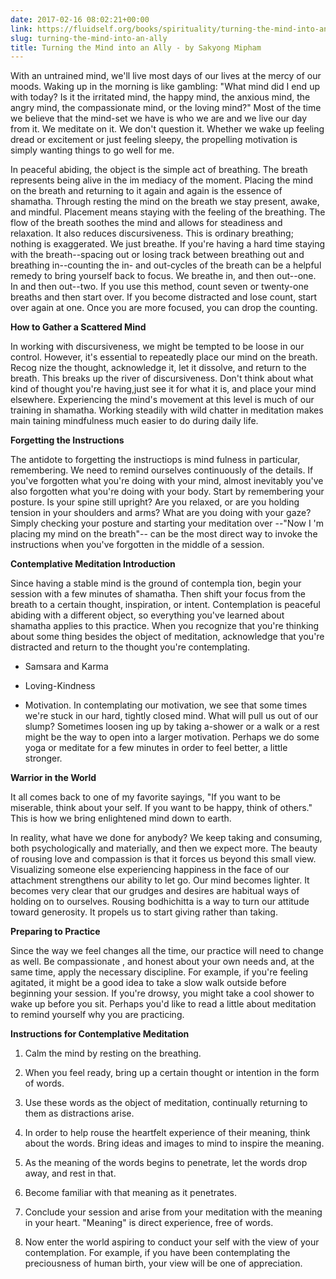 ```yaml
---
date: 2017-02-16 08:02:21+00:00
link: https://fluidself.org/books/spirituality/turning-the-mind-into-an-ally
slug: turning-the-mind-into-an-ally
title: Turning the Mind into an Ally - by Sakyong Mipham
---
```


With an untrained mind, we'll live most days of our lives at the mercy of our moods. Waking up in the morning is like gambling: "What mind did I end up with today? Is it the irritated mind, the happy mind, the anxious mind, the angry mind, the compassionate mind, or the loving mind?" Most of the time we believe that the mind-set we have is who we are and we live our day from it. We meditate on it. We don't question it. Whether we wake up feeling dread or excitement or just feeling sleepy, the propelling motivation is simply wanting things to go well for me.

In peaceful abiding, the object is the simple act of breathing. The breath represents being alive in the im­ mediacy of the moment. Placing the mind on the breath and returning to it again and again is the essence of shamatha. Through resting the mind on the breath we stay present, awake, and mindful. Placement means staying with the feeling of the breathing. The flow of the breath soothes the mind and allows for steadiness and relaxation. It also reduces discursiveness. This is ordinary breathing; nothing is exaggerated. We just breathe. If you're having a hard time staying with the breath--spacing out or losing track between breathing out and breathing in--counting the in- and out-cycles of the breath can be a helpful remedy to bring yourself back to focus. We breathe in, and then out--one. In and then out--two. If you use this method, count seven or twenty-one breaths and then start over. If you become distracted and lose count, start over again at one. Once you are more focused, you can drop the counting.

**How to Gather a Scattered Mind**

In working with discursiveness, we might be tempted to be loose in our control. However, it's essen­tial to repeatedly place our mind on the breath. Recog­ nize the thought, acknowledge it, let it dissolve, and return to the breath. This breaks up the river of discur­siveness. Don't think about what kind of thought you're having,just see it for what it is, and place your mind elsewhere. Experiencing the mind's movement at this level is much of our training in shamatha. Working steadily with wild chatter in meditation makes main­ taining mindfulness much easier to do during daily life.

**Forgetting the Instructions**

The antidote to forgetting the instructiops is mind­ fulness in particular, remembering. We need to remind ourselves continuously of the details. If you've forgotten what you're doing with your mind, almost inevitably you've also forgotten what you're doing with your body. Start by remembering your posture. Is your spine still upright? Are you relaxed, or are you holding tension in your shoulders and arms? What are you doing with your gaze? Simply checking your posture and starting your meditation over --"Now I 'm placing my mind on the breath"-- can be the most direct way to invoke the instructions when you've forgotten in the middle of a session.

**Contemplative Meditation Introduction**

Since having a stable mind is the ground of contempla­ tion, begin your session with a few minutes of shamatha. Then shift your focus from the breath to a certain thought, inspiration, or intent. Contemplation is peaceful abiding with a different object, so everything you've learned about shamatha applies to this practice. When you recognize that you're thinking about some­ thing besides the object of meditation, acknowledge that you're distracted and return to the thought you're contemplating.

- Samsara and Karma

- Loving-Kindness

- Motivation. In contemplating our motivation, we see that some­ times we're stuck in our hard, tightly closed mind. What will pull us out of our slump? Sometimes loosen­ ing up by taking a-shower or a walk or a rest might be the way to open into a larger motivation. Perhaps we do some yoga or meditate for a few minutes in order to feel better, a little stronger.

**Warrior in the World**

It all comes back to one of my favorite say­ings, "If you want to be miserable, think about your­ self. If you want to be happy, think of others." This is how we bring enlightened mind down to earth.

In reality, what have we done for anybody? We keep taking and consuming, both psychologically and materially, and then we expect more. The beauty of rousing love and compassion is that it forces us beyond this small view. Visualizing someone else experiencing happiness in the face of our attachment strengthens our ability to let go. Our mind becomes lighter. It becomes very clear that our grudges and desires are habitual ways of holding on to ourselves. Rousing bodhichitta is a way to turn our attitude toward gen­erosity. It propels us to start giving rather than taking.

**Preparing to Practice**

Since the way we feel changes all the time, our practice will need to change as well. Be compassionate , and honest about your own needs and, at the same time, apply the necessary discipline. For example, if you're feeling agitated, it might be a good idea to take a slow walk outside before beginning your session. If you're drowsy, you might take a cool shower to wake up before you sit. Perhaps you'd like to read a little about meditation to remind yourself why you are practicing.

**Instructions for Contemplative Meditation**

1.  Calm the mind by resting on the breathing.

2.  When you feel ready, bring up a certain thought or intention in the form of words.

3.  Use these words as the object of meditation, continually returning to them as distractions arise.

4.  In order to help rouse the heartfelt experience of their meaning, think about the words. Bring ideas and images to mind to inspire the meaning.

5.  As the meaning of the words begins to pene­trate, let the words drop away, and rest in that.

6.  Become familiar with that meaning as it penetrates.

7.  Conclude your session and arise from your meditation with the meaning in your heart. "Meaning" is direct experience, free of words.

8.  Now enter the world aspiring to conduct your­ self with the view of your contemplation. For example, if you have been contemplating the preciousness of human birth, your view will be one of appreciation.
